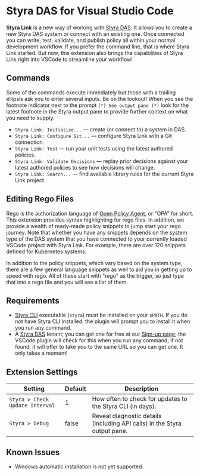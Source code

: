 # Styra DAS for Visual Studio Code

**Styra Link** is a new way of working with [Styra DAS](https://www.styra.com/styra-das/).
It allows you to create a new Styra DAS system or connect with an existing one.
Once connected you can write, test, validate, and publish policy all within your normal development workflow.
If you prefer the command line, that is where Styra Link started.
But now, this extension also brings the capabilities of Styra Link right into VSCode to streamline your workflow!

## Commands

Some of the commands execute immediately but those with a trailing ellipsis ask you to enter several inputs.
Be on the lookout! When you see the footnote indicator next to the prompt `(*) See output pane (*)` look
for the latest footnote in the Styra output pane to provide further context on what you need to supply.

* `Styra Link: Initialize...` — create (or connect to) a system in DAS.
* `Styra Link: Configure Git...` — configure Styra Link with a Git connection.
* `Styra Link: Test` — run your unit tests using the latest authored policies.
* `Styra Link: Validate Decisions` — replay prior decisions against your latest authored polices to see how decisions will change.
* `Styra Link: Search...` — find available library rules for the current Styra Link project.

## Editing Rego Files

Rego is the authorization language of [Open Policy Agent](https://www.openpolicyagent.org/docs/latest/), or "OPA" for short.
This extension provides syntax highlighting for rego files.
In addition, we provide a wealth of ready-made policy snippets to jump start your rego journey.
Note that whether you have any snippets depends on the system type of the DAS system
that you have connected to your currently loaded VSCode project with Styra Link.
For example, there are over 120 snippets defined for Kubernetes systems.

In addition to the policy snippets, which vary based on the system type,
there are a few general language snippets as well to aid you in getting up to speed with rego.
All of these start with "rego" as the trigger, so just type that into a rego file and you will see a list of them.

## Requirements

* [Styra CLI](https://docs.styra.com/reference/cli/install-use-cli) executable (`styra`) must be installed on your `$PATH`.  If you do not have Styra CLI installed, the plugin will prompt you to install it when you run any command.
* A [Styra DAS](https://www.styra.com/styra-das/) tenant; you can get one for free at our [Sign-up page](https://signup.styra.com); the VSCode plugin will check for this when you run any command; if not found, it will offer to take you to the same URL so you can get one. It only takes a moment!

## Extension Settings

| Setting | Default | Description |
| --- | --- | --- |
| `Styra > Check Update Interval` | 1 | How often to check for updates to the Styra CLI (in days). |
| `Styra > Debug` | false | Reveal diagnostic details (including API calls) in the Styra output pane. |

## Known Issues

* Windows automatic installation is not yet supported.
